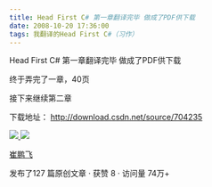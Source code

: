 ```yaml
---
title: Head First C# 第一章翻译完毕 做成了PDF供下载
date: 2008-10-20 17:36:00
tags: 我翻译的Head First C#（习作）
---
```

Head First C# 第一章翻译完毕 做成了PDF供下载

  
终于弄完了一章，40页

  
接下来继续第二章

下载地址： [ http://download.csdn.net/source/704235
](http://download.csdn.net/source/704235)



[ ![](https://profile.csdnimg.cn/5/2/5/3_cuipengfei1)
![](https://g.csdnimg.cn/static/user-reg-year/1x/11.png)
](https://blog.csdn.net/cuipengfei1)

[ 崔鹏飞 ](https://blog.csdn.net/cuipengfei1)

发布了127 篇原创文章  ·  获赞 8  ·  访问量 74万+

